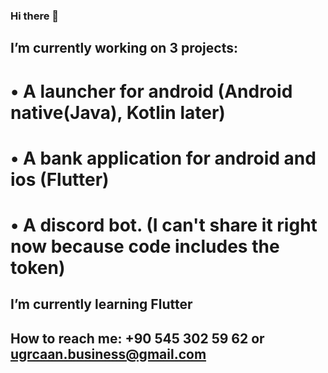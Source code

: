 ### Hi there 👋

## I’m currently working on 3 projects:
 # • A launcher for android (Android native(Java), Kotlin later)
 # • A bank application for android and ios (Flutter)
 # • A discord bot. (I can't share it right now because code includes the token)
  
## I’m currently learning Flutter
## How to reach me: +90 545 302 59 62 or ugrcaan.business@gmail.com
